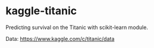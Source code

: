 # kaggle-titanic
Predicting survival on the Titanic with scikit-learn module.

Data: https://www.kaggle.com/c/titanic/data


